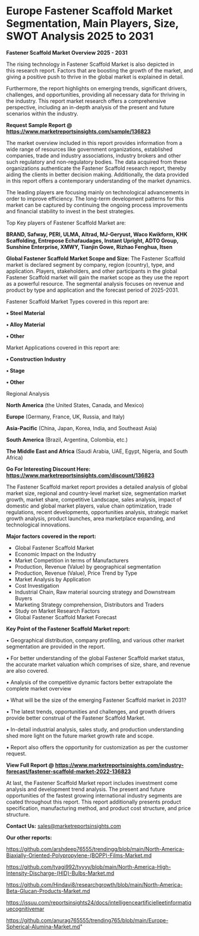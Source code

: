 # Europe Fastener Scaffold Market Segmentation, Main Players, Size, SWOT Analysis 2025 to 2031

<Strong> Fastener Scaffold Market Overview 2025 - 2031</strong>

The rising technology in Fastener Scaffold Market is also depicted in this research report. Factors that are boosting the growth of the market, and giving a positive push to thrive in the global market is explained in detail.

Furthermore, the report highlights on emerging trends, significant drivers, challenges, and opportunities, providing all necessary data for thriving in the industry. This report market research offers a comprehensive perspective, including an in-depth analysis of the present and future scenarios within the industry.

<strong>Request Sample Report @ <a href=https://www.marketreportsinsights.com/sample/136823>https://www.marketreportsinsights.com/sample/136823</a></strong>

The market overview included in this report provides information from a wide range of resources like government organizations, established companies, trade and industry associations, industry brokers and other such regulatory and non-regulatory bodies. The data acquired from these organizations authenticate the Fastener Scaffold research report, thereby aiding the clients in better decision making. Additionally, the data provided in this report offers a contemporary understanding of the market dynamics.

The leading players are focusing mainly on technological advancements in order to improve efficiency. The long-term development patterns for this market can be captured by continuing the ongoing process improvements and financial stability to invest in the best strategies.

Top Key players of Fastener Scaffold Market are:

<strong>BRAND, Safway, PERI, ULMA, Altrad, MJ-Geryust, Waco Kwikform, KHK Scaffolding, Entrepose Echafaudages, Instant Upright, ADTO Group, Sunshine Enterprise, XMWY, Tianjin Gowe, Rizhao Fenghua, Itsen</strong>

<strong><b>Global Fastener Scaffold Market Scope and Size:</b></strong>
The Fastener Scaffold market is declared segment by company, region (country), type, and application. Players, stakeholders, and other participants in the global Fastener Scaffold market will gain the market scope as they use the report as a powerful resource. The segmental analysis focuses on revenue and product by type and application and the forecast period of 2025-2031.

Fastener Scaffold Market Types covered in this report are:

<strong>• Steel Material

• Alloy Material

• Other</strong>

Market Applications covered in this report are:

<strong>• Construction Industry

• Stage

• Other</strong> 

Regional Analysis

<strong>North America</strong> (the United States, Canada, and Mexico)

<strong>Europe</strong> (Germany, France, UK, Russia, and Italy)

<strong>Asia-Pacific</strong> (China, Japan, Korea, India, and Southeast Asia)

<strong>South America</strong> (Brazil, Argentina, Colombia, etc.)

<strong>The Middle East and Africa</strong> (Saudi Arabia, UAE, Egypt, Nigeria, and South Africa)

<strong>Go For Interesting Discount Here: <a href=https://www.marketreportsinsights.com/discount/136823>https://www.marketreportsinsights.com/discount/136823</a></strong>

The Fastener Scaffold market report provides a detailed analysis of global market size, regional and country-level market size, segmentation market growth, market share, competitive Landscape, sales analysis, impact of domestic and global market players, value chain optimization, trade regulations, recent developments, opportunities analysis, strategic market growth analysis, product launches, area marketplace expanding, and technological innovations.

<strong><b>Major factors covered in the report:</b></strong>
<ul>
  <li>Global Fastener Scaffold Market </li>
  <li>Economic Impact on the Industry</li>
  <li>Market Competition in terms of Manufacturers</li>
  <li>Production, Revenue (Value) by geographical segmentation</li>
  <li>Production, Revenue (Value), Price Trend by Type</li>
  <li>Market Analysis by Application</li>
  <li>Cost Investigation</li>
  <li>Industrial Chain, Raw material sourcing strategy and Downstream Buyers</li>
  <li>Marketing Strategy comprehension, Distributors and Traders</li>
  <li>Study on Market Research Factors</li>
  <li>Global Fastener Scaffold Market Forecast</li>
</ul>

<strong><b>Key Point of the Fastener Scaffold Market report:</b></strong>

• Geographical distribution, company profiling, and various other market segmentation are provided in the report.

• For better understanding of the global Fastener Scaffold market status, the accurate market valuation which comprises of size, share, and revenue are also covered.

• Analysis of the competitive dynamic factors better extrapolate the complete market overview

• What will be the size of the emerging Fastener Scaffold market in 2031?

• The latest trends, opportunities and challenges, and growth drivers provide better construal of the Fastener Scaffold Market.

• In-detail industrial analysis, sales study, and production understanding shed more light on the future market growth rate and scope.

• Report also offers the opportunity for customization as per the customer request.

<strong><b>View Full Report @ <a href=https://www.marketreportsinsights.com/industry-forecast/fastener-scaffold-market-2022-136823>https://www.marketreportsinsights.com/industry-forecast/fastener-scaffold-market-2022-136823</a></b></strong>


At last, the Fastener Scaffold Market report includes investment come analysis and development trend analysis. The present and future opportunities of the fastest growing international industry segments are coated throughout this report. This report additionally presents product specification, manufacturing method, and product cost structure, and price structure.

<strong>Contact Us:</strong>
sales@marketreportsinsights.com

<strong>Our other reports:</strong>

<a href=https://github.com/arshdeep76555/trendingg/blob/main/North-America-Biaxially-Oriented-Polypropylene-(BOPP)-Films-Market.md>https://github.com/arshdeep76555/trendingg/blob/main/North-America-Biaxially-Oriented-Polypropylene-(BOPP)-Films-Market.md</a>

<a href=https://github.com/tyagi992/tyyyy/blob/main/North-America-High-Intensity-Discharge-(HID)-Bulbs-Market.md>https://github.com/tyagi992/tyyyy/blob/main/North-America-High-Intensity-Discharge-(HID)-Bulbs-Market.md</a>

<a href=https://github.com/Hindavi8/researchgrowth/blob/main/North-America-Beta-Glucan-Products-Market.md>https://github.com/Hindavi8/researchgrowth/blob/main/North-America-Beta-Glucan-Products-Market.md</a>

<a href=https://issuu.com/reportsinsights24/docs/intelligenceartificielleetinformatiquecognitivemar>https://issuu.com/reportsinsights24/docs/intelligenceartificielleetinformatiquecognitivemar</a>

<a href=https://github.com/anurag765555/trending765/blob/main/Europe-Spherical-Alumina-Market.md>https://github.com/anurag765555/trending765/blob/main/Europe-Spherical-Alumina-Market.md</a>"
